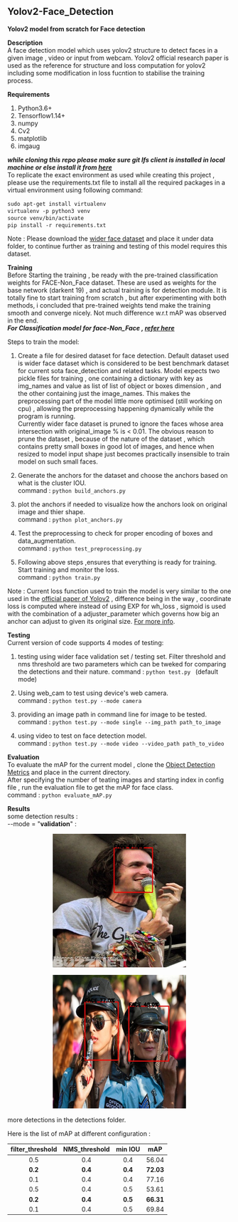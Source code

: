 ## Yolov2-Face_Detection
**Yolov2 model from scratch for Face detection**  

**Description**  
A face detection model which uses yolov2 structure to detect faces in a given image , video or input from webcam. Yolov2 official research paper is used as the reference for structure and loss computation for yolov2 including some modification in loss fucntion to stabilise the training process.

**Requirements**  
1. Python3.6+
2. Tensorflow1.14+
3. numpy
4. Cv2
5. matplotlib
6. imgaug   

***while cloning this repo please make sure git lfs client is installed in local machine or else install it from [here](https://git-lfs.github.com/)***   
To replicate the exact environment as used while creating this project , please use the requirements.txt file to install all the required packages in a virtual environment using following command:  
```
sudo apt-get install virtualenv
virtualenv -p python3 venv
source venv/bin/activate
pip install -r requirements.txt
```  
Note : Please download the [wider face dataset](http://shuoyang1213.me/WIDERFACE/) and place it under data folder, to continue further as training and testing of this model requires this dataset.  


**Training**  
Before Starting the training , be ready with the pre-trained classification weights for FACE-Non_Face dataset. These are used as weights for the base network (darkent 19) , and actual training is for detection module. It is totally fine to start training from scratch , but after experimenting with both methods, i concluded that pre-trained weights tend make the training smooth and converge nicely. Not much difference w.r.t mAP was observed in the end.   
***For Classification model for face-Non_Face ,  [refer here](https://github.com/yogeesh-agarwal/Face-Classification-Model)***

Steps to train the model:  
1. Create a file for desired dataset for face detection. Default dataset used is wider face dataset which is considered to be best benchmark dataset for current sota face_detection and related tasks. Model expects two pickle files for training , one containing a dictionary with key as img_names and value as list of list of object or boxes dimension , and the other containing just the image_names. This makes the preprocessing part of the model little more optimised (still working on cpu) , allowing the preprocessing happening dynamically while the program is running.  
Currently wider face dataset is pruned to ignore the faces whose area intersection with original_image % is < 0.01.
The obvious reason to prune the dataset , because of the nature of the dataset , which contains pretty small boxes in good lot of images, and hence when resized to model input shape just becomes practically insensible to train model on such small faces.

2. Generate the anchors for the dataset and choose the anchors based on what is the cluster IOU.  
command : ```python build_anchors.py```

3. plot the anchors if needed to visualize how the anchors look on original image and thier shape.  
command : ```python plot_anchors.py```

4. Test the preprocessing to check for proper encoding of boxes and data_augmentation.  
command : ```python test_preprocessing.py```

5. Following above steps ,ensures that everything is ready for training. Start training and monitor the loss.  
command : ```python train.py```

Note : Current loss function used to train the model is very similar to the one used in the [official paper of Yolov2](https://arxiv.org/abs/1612.08242) , difference being in the way , coordinate loss is computed where instead of using EXP for wh_loss , sigmoid is used with the combination of a adjuster_parameter which governs how big an anchor can adjust to given its original size. [For more info](https://github.com/ultralytics/yolov3/issues/168).  

**Testing**  
Current version of code supports 4 modes of testing:  
1. testing using wider face validation set / testing set. Filter threshold and nms threshold are two parameters which can be tweked for comparing the detections and their nature.
command : ```python test.py ``` (default mode)  

2. Using web_cam to test using device's web camera.  
command : ```python test.py --mode camera```

3. providing an image path in command line for image to be tested.  
command : ```python test.py --mode single --img_path path_to_image```  


4. using video to test on face detection model.  
command : ```python test.py --mode video --video_path path_to_video```

**Evaluation**  
To evaluate the mAP for the current model , clone the [Object Detection Metrics](https://github.com/rafaelpadilla/Object-Detection-Metrics) and place in the current directory.  
After specifying the number of teating images and starting index in config file , run the evaluation file to get the mAP for face class.  
command : ```python evaluate_mAP.py```  

**Results**  
some detection results :  
--mode = "**validation**" :  
<p align="center">
  <img width="300" height="300" src="https://github.com/yogeesh-agarwal/Yolov2-Face_Detection/blob/main/data/detections/yolo_0.jpg">
</p>
<p align="center">
  <img width="300" height="300" src="https://github.com/yogeesh-agarwal/Yolov2-Face_Detection/blob/main/data/detections/yolo_3.jpg">
</p>  
more detections in the detections folder.

Here is the list of mAP at different configuration :  

| filter_threshold  | NMS_threshold  | min IOU  | mAP     |
| :-------------:   |:-------------: |:-------: | :-----: |
| 0.5               | 0.4            |   0.4    |  56.04  |
| **0.2**           | **0.4**        | **0.4**  |**72.03**|
| 0.1               | 0.4            |   0.4    |  77.16  |
| 0.5               | 0.4            |   0.5    |  53.61  |
| **0.2**           | **0.4**        | **0.5**  |**66.31**|
| 0.1               | 0.4            |   0.5    |  69.84  |
